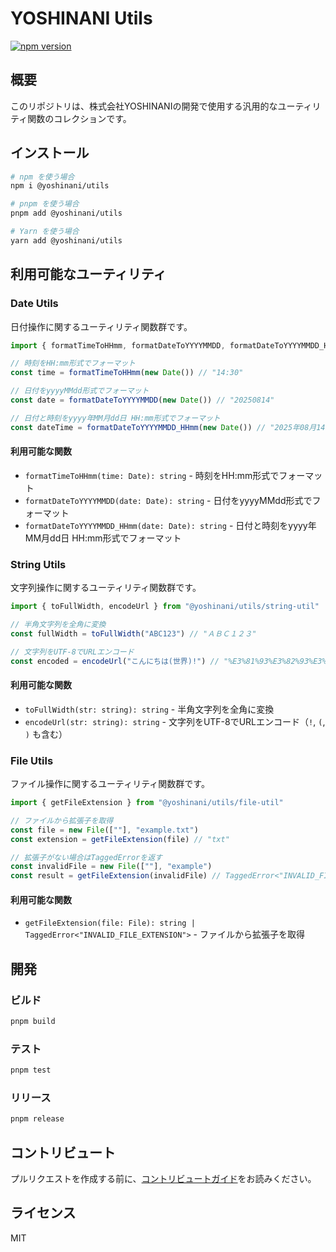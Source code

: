 # YOSHINANI Utils

[![npm version](https://badge.fury.io/js/@yoshinani%2Futils.svg)](https://badge.fury.io/js/@yoshinani%2Futils)

## 概要

このリポジトリは、株式会社YOSHINANIの開発で使用する汎用的なユーティリティ関数のコレクションです。

## インストール

```sh
# npm を使う場合
npm i @yoshinani/utils

# pnpm を使う場合
pnpm add @yoshinani/utils

# Yarn を使う場合
yarn add @yoshinani/utils
```

## 利用可能なユーティリティ

### Date Utils

日付操作に関するユーティリティ関数群です。

```typescript
import { formatTimeToHHmm, formatDateToYYYYMMDD, formatDateToYYYYMMDD_HHmm } from "@yoshinani/utils/date-util"

// 時刻をHH:mm形式でフォーマット
const time = formatTimeToHHmm(new Date()) // "14:30"

// 日付をyyyyMMdd形式でフォーマット
const date = formatDateToYYYYMMDD(new Date()) // "20250814"

// 日付と時刻をyyyy年MM月dd日 HH:mm形式でフォーマット
const dateTime = formatDateToYYYYMMDD_HHmm(new Date()) // "2025年08月14日 14:30"
```

#### 利用可能な関数

- `formatTimeToHHmm(time: Date): string` - 時刻をHH:mm形式でフォーマット
- `formatDateToYYYYMMDD(date: Date): string` - 日付をyyyyMMdd形式でフォーマット
- `formatDateToYYYYMMDD_HHmm(date: Date): string` - 日付と時刻をyyyy年MM月dd日 HH:mm形式でフォーマット

### String Utils

文字列操作に関するユーティリティ関数群です。

```typescript
import { toFullWidth, encodeUrl } from "@yoshinani/utils/string-util"

// 半角文字列を全角に変換
const fullWidth = toFullWidth("ABC123") // "ＡＢＣ１２３"

// 文字列をUTF-8でURLエンコード
const encoded = encodeUrl("こんにちは(世界)!") // "%E3%81%93%E3%82%93%E3%81%AB%E3%81%A1%E3%81%AF%28%E4%B8%96%E7%95%8C%29%21"
```

#### 利用可能な関数

- `toFullWidth(str: string): string` - 半角文字列を全角に変換
- `encodeUrl(str: string): string` - 文字列をUTF-8でURLエンコード（`!`, `(`, `)` も含む）

### File Utils

ファイル操作に関するユーティリティ関数群です。

```typescript
import { getFileExtension } from "@yoshinani/utils/file-util"

// ファイルから拡張子を取得
const file = new File([""], "example.txt")
const extension = getFileExtension(file) // "txt"

// 拡張子がない場合はTaggedErrorを返す
const invalidFile = new File([""], "example")
const result = getFileExtension(invalidFile) // TaggedError<"INVALID_FILE_EXTENSION">
```

#### 利用可能な関数

- `getFileExtension(file: File): string | TaggedError<"INVALID_FILE_EXTENSION">` - ファイルから拡張子を取得

## 開発

### ビルド

```sh
pnpm build
```

### テスト

```sh
pnpm test
```

### リリース

```sh
pnpm release
```

## コントリビュート

プルリクエストを作成する前に、[コントリビュートガイド](./CONTRIBUTING.md)をお読みください。

## ライセンス

MIT
